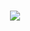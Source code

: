 <h1 align="center">
  <a href="https://git.io/typing-svg">
    <img src="https://readme-typing-svg.herokuapp.com/?lines=Hello,+There!+👋;This+is+Takeichi+Inoue....;Nice+to+meet+you!&center=true&size=30">
  </a>
</h1>


